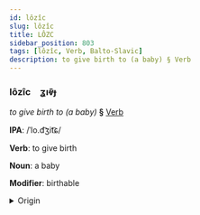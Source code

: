 ```yaml
---
id: lôzîc
slug: lôzîc
title: LÔZC
sidebar_position: 803
tags: [lôzîc, Verb, Balto-Slavic]
description: to give birth to (a baby) § Verb
---
```


### lôzîc&emsp;<span kind="abugida">ʓıⱴ̄ɟ</span>

*to give birth to (a baby)* **§** [Verb](../../tags/Verb)

**IPA**: /ˈlo.d͡ʒit͡ɕ/

**Verb**: to give birth

**Noun**: a baby

**Modifier**: birthable

<details>
    <summary>Origin</summary>
    Polish rodzić /ˈrɔ.d͡ʑit͡ɕ/<br/>
    <em>Balto-Slavic Language Family</em>
</details>